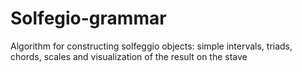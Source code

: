 # Solfegio-grammar

Algorithm for constructing solfeggio objects:
 simple intervals, triads, chords, scales
and visualization of the result on the stave
